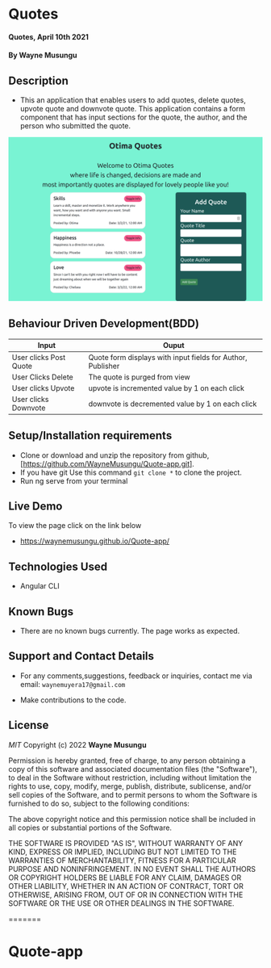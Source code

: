 # Quotes
#### Quotes, April 10th 2021
#### By **Wayne Musungu**

## Description
- This an  application that enables users to add quotes, delete quotes, upvote quote and downvote quote. This application contains a form component that has input sections for the quote, the author, and the person who submitted the quote.

![LANDING PAGE](ld.png)

## Behaviour Driven Development(BDD)

| Input                        | Ouput                                                                                            |
|--------------------------    |----------------------------------------------------------------------------------------------    |
| User clicks Post  Quote     | Quote form displays with input fields for Author, Publisher                  |
| User Clicks Delete           | The quote is purged from view             |
| User clicks Upvote        |   upvote is incremented value by  1 on each click      |
| User clicks Downvote     | downvote is decremented value by 1 on each click     |

## Setup/Installation requirements

- Clone  or download and unzip the repository from github, [https://github.com/WayneMusungu/Quote-app.git].
- If you have git Use this command `git clone *` to clone the project.
- Run ng serve from your terminal

## Live Demo
To view the page click on the link below
* https://waynemusungu.github.io/Quote-app/

## Technologies Used
- Angular CLI

## Known Bugs
- There are no known bugs currently. The page works as expected.

## Support and Contact Details
- For any comments,suggestions, feedback or inquiries, contact me via email: `waynemuyera17@gmail.com`


- Make contributions to the code.

## License

*MIT*
Copyright (c) 2022 **Wayne Musungu**

Permission is hereby granted, free of charge, to any person obtaining a copy of this software and associated documentation files (the "Software"), to deal in the Software without restriction, including without limitation the rights to use, copy, modify, merge, publish, distribute, sublicense, and/or sell copies of the Software, and to permit persons to whom the Software is furnished to do so, subject to the following conditions:

The above copyright notice and this permission notice shall be included in all copies or substantial portions of the Software.

THE SOFTWARE IS PROVIDED "AS IS", WITHOUT WARRANTY OF ANY KIND, EXPRESS OR IMPLIED, INCLUDING BUT NOT LIMITED TO THE WARRANTIES OF MERCHANTABILITY, FITNESS FOR A PARTICULAR PURPOSE AND NONINFRINGEMENT. IN NO EVENT SHALL THE AUTHORS OR COPYRIGHT HOLDERS BE LIABLE FOR ANY CLAIM, DAMAGES OR OTHER LIABILITY, WHETHER IN AN ACTION OF CONTRACT, TORT OR OTHERWISE, ARISING FROM, OUT OF OR IN CONNECTION WITH THE SOFTWARE OR THE USE OR OTHER DEALINGS IN THE SOFTWARE.

=======
# Quote-app
